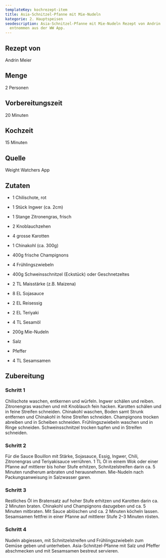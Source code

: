 ```yaml
---
templateKey: kochrezept-item
title: Asia-Schnitzel-Pfanne mit Mie-Nudeln
kategorie: 2. Hauptspeisen
seodescription: Asia-Schnitzel-Pfanne mit Mie-Nudeln Rezept von Andrin Meier,
  entnommen aus der WW App.
---
```

## Rezept von

Andrin Meier

## Menge

2 Personen

## Vorbereitungszeit

20 Minuten

## Kochzeit

15 Minuten

## Quelle

Weight Watchers App

## Zutaten 

* 1 Chilischote, rot 
* 1 Stück Ingwer (ca. 2cm) 
* 1 Stange Zitronengras, frisch 
* 2 Knoblauchzehen 
* 4 grosse Karotten 
* 1 Chinakohl (ca. 300g) 
* 400g frische Champignons 
* 4 Frühlingszwiebeln 
* 400g Schweinsschnitzel (Eckstück) oder Geschnetzeltes 
* 2 TL Maisstärke (z.B. Maizena) 
* 8 EL Sojasauce 
* 2 EL Reisessig 
* 2 EL Teriyaki 
* 4 TL Sesamöl 
* 200g Mie-Nudeln 
* Salz 
* Pfeffer 
* 4 TL Sesamsamen 

## Zubereitung

### Schritt 1 

Chilischote waschen, entkernen und würfeln. Ingwer schälen und reiben. Zitronengras waschen und mit Knoblauch fein hacken. Karotten schälen und in feine Streifen schneiden. Chinakohl waschen, Boden samt Strunk entfernen und Chinakohl in feine Streifen schneiden. Champignons trocken abreiben und in Scheiben schneiden. Frühlingszwiebeln waschen und in Ringe schneiden. Schweinsschnitzel trocken tupfen und in Streifen schneiden. 

### Schritt 2 

Für die Sauce Bouillon mit Stärke, Sojasauce, Essig, Ingwer, Chili, Zitronengras und Teriyakisauce verrühren. 1 TL Öl in einem Wok oder einer Pfanne auf mittlerer bis hoher Stufe erhitzen, Schnitzelstreifen darin ca. 5 Minuten rundherum anbraten und herausnehmen. Mie-Nudeln nach Packungsanweisung in Salzwasser garen. 

### Schritt 3 

Restliches Öl im Bratensatz auf hoher Stufe erhitzen und Karotten darin ca. 2 Minuten braten. Chinakohl und Champignons dazugeben und ca. 5 Minuten mitbraten. Mit Sauce ablöschen und ca. 2 Minuten köcheln lassen. Sesamsamen fettfrei in einer Pfanne auf mittlerer Stufe 2–3 Minuten rösten. 

### Schritt 4 

Nudeln abgiessen, mit Schnitzelstreifen und Frühlingszwiebeln zum Gemüse geben und unterheben. Asia-Schnitzel-Pfanne mit Salz und Pfeffer abschmecken und mit Sesamsamen bestreut servieren. 